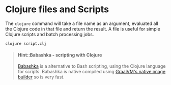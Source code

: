 # Clojure files and Scripts
The `clojure` command will take a file name as an argument, evaluated all the Clojure code in that file and return the result.  A file is useful for simple Clojure scripts and batch processing jobs.

```
clojure script.clj
```

> #### Hint::Babashka - scripting with Clojure
> [Babashka](https://github.com/borkdude/babashka) is a alternative to Bash scripting, using the Clojure language for scripts.  Babashka is native compiled using [GraalVM's native image builder](https://www.graalvm.org/reference-manual/native-image/) so is very fast.


<!-- TODO add examples from a file / script -->
